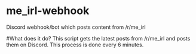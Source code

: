 # me_irl-webhook
Discord webhook/bot which posts content from /r/me_irl

#What does it do?
This script gets the latest posts from /r/me_irl and posts them on Discord. This process is done every 6 minutes.
